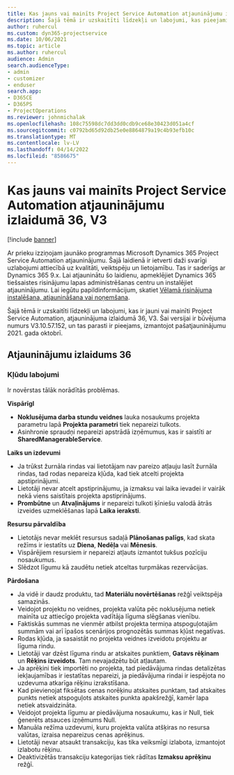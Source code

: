 ```yaml
---
title: Kas jauns vai mainīts Project Service Automation atjauninājumu izlaidumā 36, V3
description: Šajā tēmā ir uzskaitīti līdzekļi un labojumi, kas pieejami Microsoft Dynamics 365 Project Service Automation 36. atjauninājumu laidienā, V3.
author: ruhercul
ms.custom: dyn365-projectservice
ms.date: 10/06/2021
ms.topic: article
ms.author: ruhercul
audience: Admin
search.audienceType:
- admin
- customizer
- enduser
search.app:
- D365CE
- D365PS
- ProjectOperations
ms.reviewer: johnmichalak
ms.openlocfilehash: 108c75598dc7dd3dd0cdb9ce68e30423d051a4cf
ms.sourcegitcommit: c0792bd65d92db25e0e8864879a19c4b93efb10c
ms.translationtype: MT
ms.contentlocale: lv-LV
ms.lasthandoff: 04/14/2022
ms.locfileid: "8586675"
---
```

# <a name="whats-new-or-changed-in-project-service-automation-update-release-36-v3"></a>Kas jauns vai mainīts Project Service Automation atjauninājumu izlaidumā 36, V3

[!include [banner](../includes/psa-now-project-operations.md)]

Ar prieku izziņojam jaunāko programmas Microsoft Dynamics 365 Project Service Automation atjauninājumu. Šajā laidienā ir ietverti daži svarīgi uzlabojumi attiecībā uz kvalitāti, veiktspēju un lietojamību. Tas ir saderīgs ar Dynamics 365 9.x. Lai atjauninātu šo laidienu, apmeklējiet Dynamics 365 tiešsaistes risinājumu lapas administrēšanas centru un instalējiet atjauninājumu. Lai iegūtu papildinformācijum, skatiet [Vēlamā risinājuma instalēšana, atjaunināšana vai noņemšana](/power-platform/admin/install-remove-preferred-solution).

Šajā tēmā ir uzskaitīti līdzekļi un labojumi, kas ir jauni vai mainīti Project Service Automation, atjauninājuma izlaidumā 36, V3. Šai versijai ir būvējuma numurs V3.10.57.152, un tas parasti ir pieejams, izmantojot pašatjauninājumu 2021. gada oktobrī.

## <a name="update-release-36"></a>Atjauninājumu izlaidums 36

### <a name="bug-fixes"></a>Kļūdu labojumi

Ir novērstas tālāk norādītās problēmas.

**VispārīgI**
- **Noklusējuma darba stundu veidnes** lauka nosaukums projekta parametru lapā **Projekta parametri** tiek nepareizi tulkots.
- Asinhronie spraudņi nepareizi apstrādā izņēmumus, kas ir saistīti ar **SharedManagerableService**.

**Laiks un izdevumi**
- Ja trūkst žurnāla rindas vai lietotājam nav pareizo atļauju lasīt žurnāla rindas, tad rodas nepareiza kļūda, kad tiek atcelti projekta apstiprinājumi.
- Lietotāji nevar atcelt apstiprinājumu, ja izmaksu vai laika ievadei ir vairāk nekā viens saistītais projekta apstiprinājums.
- **Prombūtne** un **Atvaļinājums** ir nepareizi tulkoti ķīniešu valodā ātrās izveides uzmeklēšanas lapā **Laika ieraksti**.

**Resursu pārvaldība**
- Lietotājs nevar meklēt resursus sadaļā **Plānošanas palīgs**, kad skata režīms ir iestatīts uz **Diena**, **Nedēļa** vai **Mēnesis**.
- Vispārējiem resursiem ir nepareizi atļauts izmantot tukšus pozīciju nosaukumus. 
- Slēdzot līgumu kā zaudētu netiek atceltas turpmākas rezervācijas.

**Pārdošana**
- Ja vidē ir daudz produktu, tad **Materiālu novērtēšanas** režģī veiktspēja samazinās.
- Veidojot projektu no veidnes, projekta valūta pēc noklusējuma netiek mainīta uz attiecīgo projekta vadītāja līguma slēgšanas vienību.
- Faktiskās summas ne vienmēr atbilst projekta termiņa atspoguļotajām summām vai arī īpašos scenārijos prognozētās summas kļūst negatīvas.
- Rodas kļūda, ja sasaistāt no projekta veidnes izveidotu projektu ar līguma rindu.
- Lietotāji var dzēst līguma rindu ar atskaites punktiem, **Gatavs rēķinam** un **Rēķins izveidots**. Tam nevajadzētu būt atļautam.
- Ja aprēķini tiek importēti no projekta, tad piedāvājuma rindas detalizētas iekļaujamības ir iestatītas nepareizi, ja piedāvājuma rindai ir iespējota no uzdevuma atkarīga rēķinu izrakstīšana.
- Kad pievienojat fiksētas cenas norēķinu atskaites punktam, tad atskaites punkts netiek atspoguļots atskaites punkta apakšrežģī, kamēr lapa netiek atsvaidzināta.
- Veidojot projekta līgumu ar piedāvājuma nosaukumu, kas ir Null, tiek ģenerēts atsauces izņēmums Null.
- Manuāla režīma uzdevumi, kuru projekta valūta atšķiras no resursa valūtas, izraisa nepareizus cenas aprēķinus.
- Lietotāji nevar atsaukt transakciju, kas tika veiksmīgi izlabota, izmantojot izlabotu rēķinu.
- Deaktivizētās transakciju kategorijas tiek rādītas **Izmaksu aprēķinu** režģī.



